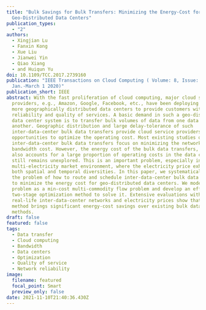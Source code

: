 ```yaml
---
title: "Bulk Savings for Bulk Transfers: Minimizing the Energy-Cost for
  Geo-Distributed Data Centers"
publication_types:
  - "2"
authors:
  - Xingjian Lu
  - Fanxin Kong
  - Xue Liu
  - Jianwei Yin
  - Qiao Xiang
  - and Huiqun Yu
doi: 10.1109/TCC.2017.2739160
publication: "IEEE Transactions on Cloud Computing ( Volume: 8, Issue: 1,
  Jan.-March 1 2020)"
publication_short: IEEE
abstract: With the fast proliferation of cloud computing, major cloud service
  providers, e.g., Amazon, Google, Facebook, etc., have been deploying more and
  more geographically distributed data centers to provide customers with better
  reliability and quality of services. A basic demand in such a geo-distributed
  data center system is to transfer bulk volumes of data from one data center to
  another. Geographic distribution and large delay-tolerance of such
  inter-data-center bulk data transfers provide cloud service providers
  opportunities to optimize the operating cost. Most existing studies on
  inter-data-center bulk data transfers focus on minimizing the network
  bandwidth cost. However, the energy cost of the bulk data transfers, which
  also accounts for a large proportion of operating costs in the data centers,
  still remains unexplored. This is an important problem, especially in the
  multi-electricity market environment, where the electricity price exhibits
  both spatial and temporal diversities. In this paper, we systematically study
  the problem of how to route and schedule inter-data-center bulk data transfers
  to minimize the energy cost for geo-distributed data centers. We model this
  problem as a min-cost multi-commodity flow problem and develop an efficient
  two-stage optimization method to solve it. Extensive evaluations with
  real-life inter-data-center networks and electricity prices show that our
  method brings significant energy-cost savings over existing bulk data transfer
  methods.
draft: false
featured: false
tags:
  - Data transfer
  - Cloud computing
  - Bandwidth
  - Data centers
  - Optimization
  - Quality of service
  - Network reliability
image:
  filename: featured
  focal_point: Smart
  preview_only: false
date: 2021-11-10T21:40:36.430Z
---
```

